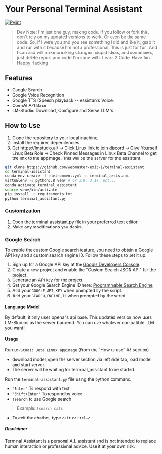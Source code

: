 # Your Personal Terminal Assistant

[![Pylint](https://github.com/webmaster-exit-1/terminal-assistant/actions/workflows/pylint.yml/badge.svg)](https://github.com/webmaster-exit-1/terminal-assistant/actions/workflows/pylint.yml)

> Dev Note: I'm just one guy, making code. If you follow or fork this, don't rely on my updated versions to work. Or even be the same code. So, if I were you and you see something I did and like it, grab it and run with it because I'm not a professional. This is just for fun. And I can and will make breaking changes, stupid ideas, and sometimes, just delete repo's and code I'm done with. Learn 2 Code. Have fun. Happy Hacking

## Features

* Google Search </br>
* Google Voice Recognition </br>
* Google TTS (Speech playback -- Assistants Voice) </br>
* OpenAI API Base
* LM-Studio: Download, Configure and Serve LLM's

## How to Use

1. Clone the repository to your local machine. </br>
2. Install the required dependencies.
3. Get https://lmstudio.ai/ -> Click Linux link to join discord -> Give Yourself Linux Beta Role -> Check Pinned Messages in Linux Beta Channel to get the link to the appimage. This will be the server for the assistant.

```bash
git clone https://github.com/webmaster-exit-1/terminal-assistant
cd terminal-assistant
conda env create -f environment.yml -n terminal_assistant
virtualenv -p python3.8 venv # or 3.9, 3.10, ect...
conda activate terminal_assistant
source venv/bin/activate
pip install -r requirements.txt
python terminal_assistant.py
```

### Customization

1. Open the terminal-assistant.py file in your preferred text editor. </br>
2. Make any modifications you desire.

### Google Search

To enable the custom Google search feature, you need to obtain a Google API key and a custom search engine ID. Follow these steps to set it up: </br>

1. Sign up for a Google API key at the [Google Developers Console](https://console.developers.google.com/). </br>
2. Create a new project and enable the "Custom Search JSON API" for the project. </br>
3. Generate an API key for the project. </br>
4. Get your Google Search Engine ID here: [Programmable Search Engine](https://programmablesearchengine.google.com/controlpanel/all) </br>
5. Add your `GOOGLE_API_KEY` when prompted by the script. </br>
6. Add your `SEARCH_ENGINE_ID` when prompted by the script..

#### Language Model

By default, it only uses openai's api base. This updated version now uses LM-Studios as the server backend. You can use whatever compatible LLM you want!

#### Usage

Run `LM-Studio Beta Linux appimage` (From the "How to use" #3 section) </br>
- download model, open the server section via left side tab, load model and start server. </br>
- The server will be waiting for terminal_assistant to be started. </br>

Run the `terminal-assistant.py` file using the python command. </br>
* `"Enter"` To respond with text </br>
* `"Shift+Enter"` To respond by voice </br>
* `!search` to use Google search </br>
> Example: `!search cats` </br>
* To exit the chatbot, type `quit` or `Ctrl+c`.

##### Disclaimer

Terminal Assistant is a personal A.I. assistant and is not intended to replace human interaction or professional advice. Use it at your own risk.
